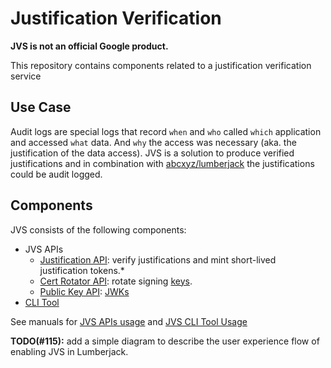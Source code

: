 # Justification Verification

**JVS is not an official Google product.**

This repository contains components related to a justification verification
service

## Use Case

Audit logs are special logs that record `when` and `who` called `which`
application and accessed `what` data. And `why` the access was necessary (aka.
the justification of the data access). JVS is a solution to produce verified
justifications and in combination with
[abcxyz/lumberjack](https://github.com/abcxyz/lumberjack) the justifications
could be audit logged.

## Components

JVS consists of the following components:

*   JVS APIs
    *   [Justification API](./cmd/justification): verify justifications and mint
        short-lived justification tokens.*
    *   [Cert Rotator API](./cmd/cert-rotation): rotate signing
        [keys](https://cloud.google.com/kms/docs/key-rotation).
    *   [Public Key API](./cmd/public-key):
        [JWKs](https://auth0.com/docs/secure/tokens/json-web-tokens/json-web-key-sets)
*   [CLI Tool](./cmd/jvsctl)

See manuals for [JVS APIs usage](./docs/jvs-apis.md) and
[JVS CLI Tool Usage](./docs/cli-tool.md)

**TODO(#115):** add a simple diagram to describe the user experience flow of
enabling JVS in Lumberjack.
